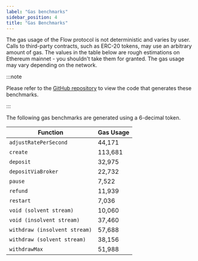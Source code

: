 ```yaml
---
label: "Gas benchmarks"
sidebar_position: 4
title: "Gas Benchmarks"
---
```


The gas usage of the Flow protocol is not deterministic and varies by user. Calls to third-party contracts, such as
ERC-20 tokens, may use an arbitrary amount of gas. The values in the table below are rough estimations on Ethereum
mainnet - you shouldn't take them for granted. The gas usage may vary depending on the network.

:::note

Please refer to the [GitHub repository](https://github.com/sablier-labs/flow/blob/main/benchmark) to view the code that
generates these benchmarks.

:::

The following gas benchmarks are generated using a 6-decimal token.

| Function                      | Gas Usage |
| ----------------------------- | --------- |
| `adjustRatePerSecond`         | 44,171    |
| `create`                      | 113,681   |
| `deposit`                     | 32,975    |
| `depositViaBroker`            | 22,732    |
| `pause`                       | 7,522     |
| `refund`                      | 11,939    |
| `restart`                     | 7,036     |
| `void (solvent stream)`       | 10,060    |
| `void (insolvent stream)`     | 37,460    |
| `withdraw (insolvent stream)` | 57,688    |
| `withdraw (solvent stream)`   | 38,156    |
| `withdrawMax`                 | 51,988    |
